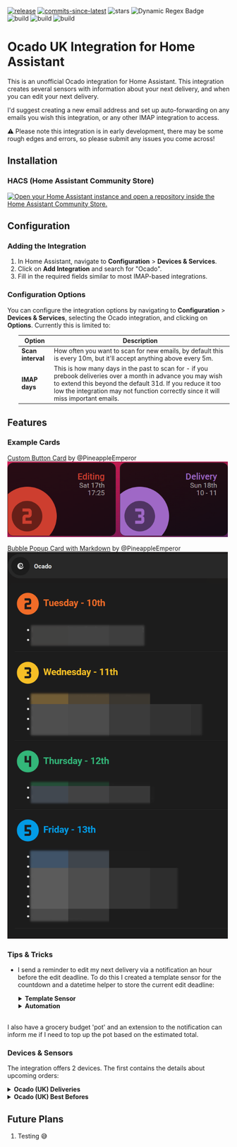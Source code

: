 [![release][release-badge]][release-url]
[![commits-since-latest][commits-badge]][commits-url]
![stars][stars-badge]
![Dynamic Regex Badge][hacs-badge]
\
![build][python-badge]
![build][hassfest-badge]
![build][hacs-valid-badge]

Ocado UK Integration for Home Assistant
=====================================

This is an unofficial Ocado integration for Home Assistant. This integration creates several sensors with information about your next delivery, and when you can edit your next delivery.

I'd suggest creating a new email address and set up auto-forwarding on any emails you wish this integration, or any other IMAP integration to access.

:warning: Please note this integration is in early development, there may be some rough edges and errors, so please submit any issues you come across!

Installation
------------

### HACS (Home Assistant Community Store)

[![Open your Home Assistant instance and open a repository inside the Home Assistant Community Store.](https://my.home-assistant.io/badges/hacs_repository.svg)](https://my.home-assistant.io/redirect/hacs_repository/?owner=pineappleemperor&repository=ocado-ha&category=Integration)


Configuration
-------------

### Adding the Integration

1.  In Home Assistant, navigate to **Configuration** > **Devices & Services**.
2.  Click on **Add Integration** and search for "Ocado".
3.  Fill in the required fields similar to most IMAP-based integrations.

### Configuration Options

You can configure the integration options by navigating to **Configuration** > **Devices & Services**, selecting the Ocado integration, and clicking on **Options**. Currently this is limited to:

<div style="margin-left: 25px;">

| **Option**        | **Description**                                            |
|-------------------|------------------------------------------------------------|
| **Scan interval** | How often you want to scan for new emails, by default this is every 10m, but it'll accept anything above every 5m. |
| **IMAP days**     | This is how many days in the past to scan for - if you prebook deliveries over a month in advance you may wish to extend this beyond the default 31d. If you reduce it too low the integration may not function correctly since it will miss important emails. |

</div>

Features
--------
### Example Cards

[Custom Button Card](/docs/community_templates/custom_button_card.yaml) by @PineappleEmperor
\
<img src="/docs/images/custom_button_card.png" alt="Example Custom Button Card" width="500"/>

[Bubble Popup Card with Markdown](/docs/community_templates/bubble_card_markdown.yaml) by @PineappleEmperor
\
<img src="/docs/images/bubble_card_markdown.png" alt="Example Bubble Card Popup with Markdown (for BBDs)" width="500"/>

### Tips & Tricks

* I send a reminder to edit my next delivery via a notification an hour before the edit deadline. To do this I created a template sensor for the countdown and a datetime helper to store the current edit deadline:

<div style="margin-left: 25px;">
<details>
<summary><strong>Template Sensor</strong></summary>


```
- name: "Ocado Edit Countdown"
    unique_id: ocado_edit_countdown
    availability: "{{ states('sensor.ocado_next_edit_deadline') not in ['unknown', 'unavailable', 'None', None] }}"
    icon: mdi:calendar-alert
    state: >
    {% set edit_deadline = states('sensor.ocado_next_edit_deadline')|as_datetime %}
    {% set edit_reminder = edit_deadline + timedelta(hours=-1) %}
    {% set now_datetime = states('sensor.date_time_iso')|as_datetime %}
    {% if (now_datetime.date() != edit_reminder.date()) %}
        -1
    {% elif edit_reminder.time() > edit_deadline.time() %}
        -1
    {% else %}
        {{ edit_deadline|time_until(precision=1)|replace(' hours','h')|replace(' minutes','m') }}
    {% endif %}
```
</details>


<details>
<summary><strong>Automation</strong></summary>


```
alias: Notify - Ocado Reminders
description: "Automation to send a reminder there's not much time left to edit the next Ocado order."
triggers:
- trigger: time
    at:
    entity_id: input_datetime.ocado_edit_reminder
    offset: "-01:00:00"
    id: edit_reminder
conditions: []
actions:
- choose:
    - conditions:
        - condition: trigger
            id:
            - edit_reminder
        sequence:
        - data:
            title: Ocado
            message: >-
                There's {{ states("sensor.ocado_edit_countdown") }} left to edit
                the Ocado order!
            action: notify.phones
mode: single
```
</details>
</div>
<br>

I also have a grocery budget 'pot' and an extension to the notification can inform me if I need to top up the pot based on the estimated total.


### Devices & Sensors

The integration offers 2 devices. The first contains the details about upcoming orders:
<details>
<summary><strong>Ocado (UK) Deliveries</strong></summary>
This device has 5 sensors:
<details>
<summary><strong>Last Total Sensor</strong></summary>
<div style="margin-left: 25px;">

This sensor provides the last total using the email that is usually delivered a short time after a delivery.

It has two attributes:

| **Attribute**     | **Description**                                            |
|-------------------|------------------------------------------------------------|
| **Updated**       | This is the datetime of the email the info was taken from. |
| **Order Number**  | The order number associated with the total.                |

</div>
</details>


<details>
<summary><strong>Next Delivery Sensor</strong></summary>
<div style="margin-left: 25px;">

This sensor provides the date of the next booked delivery using the collation of all "order is confirmed" emails available.

It has six attributes:

| **Attribute**          | **Description**                                            |
|------------------------|------------------------------------------------------------|
| **Updated**            | This is the datetime of the email the info was taken from. |
| **Order Number**       | The order number associated with the total.                |
| **Delivery datetime**  | This is the datetime found for the next delivery.          |
| **Delivery window**    | This is the delivery window found for the next delivery.   |
| **Edit deadline**      | This is the edit deadline found for the next delivery.     |
| **Estimated total**    | This is the estimated total found for the next delivery.   |

</div>
</details>


<details>
<summary><strong>Next Edit Deadline Sensor</strong></summary>
<div style="margin-left: 25px;">

This sensor provides the datetime of the next order's edit deadline using the last "order is confirmed" email.

It has two attributes:

| **Attribute**     | **Description**                                            |
|-------------------|------------------------------------------------------------|
| **Updated**       | This is the datetime of the email the info was taken from. |
| **Order Number**  | The order number associated with the total.                |

</div>
</details>


<details>
<summary><strong>Upcoming Delivery Sensor</strong></summary>
<div style="margin-left: 25px;">

This sensor provides the date of the next booked delivery after the next booked delivery using the collation of all "order is confirmed" emails available.

It has six attributes:

| **Attribute**          | **Description**                                                |
|------------------------|----------------------------------------------------------------|
| **Updated**            | This is the datetime of the email the info was taken from.     |
| **Order Number**       | The order number associated with the total.                    |
| **Delivery datetime**  | This is the datetime found for the upcoming delivery.          |
| **Delivery window**    | This is the delivery window found for the upcoming delivery.   |
| **Edit deadline**      | This is the edit deadline found for the upcoming delivery.     |
| **Estimated total**    | This is the estimated total found for the upcoming delivery.   |

</div>
</details>


<details>
<summary><strong>Orders Sensor (disabled by default)</strong></summary>
<div style="margin-left: 25px;">

This sensor provides a list (via its attribute) of all future orders that have been parsed by the integration. The state of the sensor is the datetime it was last updated.

It has a single attribute:

| **Attribute**     | **Description**                                                              |
|-------------------|------------------------------------------------------------------------------|
| **orders**        | This is the list of future orders that have been parsed by the integration.  |

</div>
</details>
</details>


<details>
<summary><strong>Ocado (UK) Best Befores</strong></summary>
This device has a sensor for each day of the week:
<details>
<summary><strong>{{day}} Sensor</strong></summary>
<div style="margin-left: 25px;">

This sensor provides number of best before dates on the chosen day/date.

It has four attributes:

| **Attribute**     | **Description**                                            |
|-------------------|------------------------------------------------------------|
| **Updated**       | This is the datetime of the email the info was taken from. |
| **Order Number**  | The order number associated with the total.                |
| **Date**          | The date teh day falls on (i.e. the best before date).     |
| **BBDs**          | The list of items with a best before date on this date.    |

</div>
</details>
</details>

Future Plans
--------
1. Testing 😅

<!-- Badges -->

[commits-badge]: https://img.shields.io/github/commits-since/PineappleEmperor/ocado-ha/latest?style=flat-square
[downloads-badge]: https://img.shields.io/github/downloads/pineappleemperor/ocado-ha/total?style=flat-square
[hacs-badge]: https://img.shields.io/badge/dynamic/regex?url=https%3A%2F%2Fraw.githubusercontent.com%2Fhacs%2Fdefault%2Frefs%2Fheads%2Fmaster%2Fintegration&search=(%22PineappleEmperor%2Focado-ha%22)&replace=default&style=flat-square&label=hacs&link=https%3A%2F%2Fgithub.com%2Fhacs%2Fintegration
[hacs-valid-badge]: https://img.shields.io/github/actions/workflow/status/PineappleEmperor/ocado-ha/hacs_validate.yml?style=flat-square&label=hacs%20valid
[hassfest-badge]: https://img.shields.io/github/actions/workflow/status/PineappleEmperor/ocado-ha/hassfest_validate.yml?style=flat-square&label=hassfest
[python-badge]: https://img.shields.io/github/actions/workflow/status/PineappleEmperor/ocado-ha/python_validate.yml?style=flat-square&label=python
[release-badge]: https://img.shields.io/github/v/release/PineappleEmperor/ocado-ha?style=flat-square
[stars-badge]: https://img.shields.io/github/stars/PineappleEmperor/ocado-ha?style=flat-square

<!-- References -->

[commits-url]: https://github.com/PineappleEmperor/ocado-ha/commits/main/
[hacs-url]: https://github.com/hacs/integration
[release-url]: https://github.com/PineappleEmperor/ocado-ha/releases
